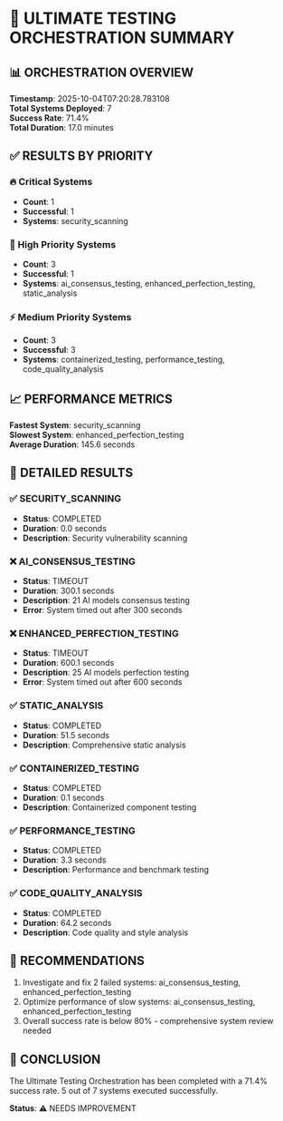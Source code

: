 # 🚀 ULTIMATE TESTING ORCHESTRATION SUMMARY

## 📊 ORCHESTRATION OVERVIEW

**Timestamp**: 2025-10-04T07:20:28.783108  
**Total Systems Deployed**: 7  
**Success Rate**: 71.4%  
**Total Duration**: 17.0 minutes  

## ✅ RESULTS BY PRIORITY

### 🔥 Critical Systems
- **Count**: 1
- **Successful**: 1
- **Systems**: security_scanning

### 🚀 High Priority Systems  
- **Count**: 3
- **Successful**: 1
- **Systems**: ai_consensus_testing, enhanced_perfection_testing, static_analysis

### ⚡ Medium Priority Systems
- **Count**: 3
- **Successful**: 3
- **Systems**: containerized_testing, performance_testing, code_quality_analysis

## 📈 PERFORMANCE METRICS

**Fastest System**: security_scanning  
**Slowest System**: enhanced_perfection_testing  
**Average Duration**: 145.6 seconds  

## 🎯 DETAILED RESULTS

### ✅ SECURITY_SCANNING
- **Status**: COMPLETED
- **Duration**: 0.0 seconds
- **Description**: Security vulnerability scanning

### ❌ AI_CONSENSUS_TESTING
- **Status**: TIMEOUT
- **Duration**: 300.1 seconds
- **Description**: 21 AI models consensus testing
- **Error**: System timed out after 300 seconds

### ❌ ENHANCED_PERFECTION_TESTING
- **Status**: TIMEOUT
- **Duration**: 600.1 seconds
- **Description**: 25 AI models perfection testing
- **Error**: System timed out after 600 seconds

### ✅ STATIC_ANALYSIS
- **Status**: COMPLETED
- **Duration**: 51.5 seconds
- **Description**: Comprehensive static analysis

### ✅ CONTAINERIZED_TESTING
- **Status**: COMPLETED
- **Duration**: 0.1 seconds
- **Description**: Containerized component testing

### ✅ PERFORMANCE_TESTING
- **Status**: COMPLETED
- **Duration**: 3.3 seconds
- **Description**: Performance and benchmark testing

### ✅ CODE_QUALITY_ANALYSIS
- **Status**: COMPLETED
- **Duration**: 64.2 seconds
- **Description**: Code quality and style analysis

## 🚀 RECOMMENDATIONS

1. Investigate and fix 2 failed systems: ai_consensus_testing, enhanced_perfection_testing
2. Optimize performance of slow systems: ai_consensus_testing, enhanced_perfection_testing
3. Overall success rate is below 80% - comprehensive system review needed

## 🎉 CONCLUSION

The Ultimate Testing Orchestration has been completed with a 71.4% success rate. 
5 out of 7 systems executed successfully.

**Status**: ⚠️ NEEDS IMPROVEMENT
